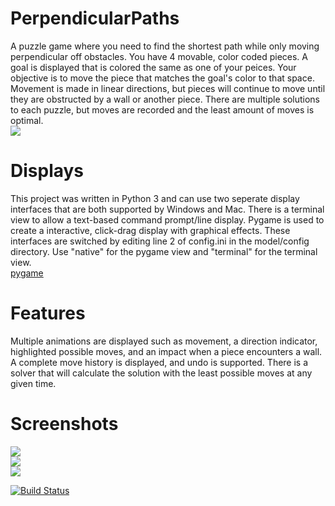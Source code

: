 # PerpendicularPaths
A puzzle game where you need to find the shortest path while only moving perpendicular off obstacles. You have 4 movable, color coded pieces. A goal is displayed that is colored the same as one of your peices. Your objective is to move the piece that matches the goal's color to that space. Movement is made in linear directions, but pieces will continue to move until they are obstructed by a wall or another piece. There are multiple solutions to each puzzle, but moves are recorded and the least amount of moves is optimal.<br>
<img src="https://github.com/betterin30days/PerpendicularPaths/blob/master/perppath.gif"/><br>

# Displays
This project was written in Python 3 and can use two seperate display interfaces that are both supported by Windows and Mac. There is a terminal view to allow a text-based command prompt/line display. Pygame is used to create a interactive, click-drag display with graphical effects. These interfaces are switched by editing line 2 of config.ini in the model/config directory. Use "native" for the pygame view and "terminal" for the terminal view.<br>
[pygame](http://www.pygame.org/)<br>

# Features
Multiple animations are displayed such as movement, a direction indicator, highlighted possible moves, and an impact  when a piece encounters a wall. A complete move history is displayed, and undo is supported. There is a solver that will calculate the solution with the least possible moves at any given time.<br>

# Screenshots
<img src="http://betterin30days.github.io/perpendicularpaths/screenshots/newgame.png"/><br>
<img src="http://betterin30days.github.io/perpendicularpaths/screenshots/moves.png"/><br>
<img src="http://betterin30days.github.io/perpendicularpaths/screenshots/solve.png"/><br>

[![Build Status](https://travis-ci.org/Jagermeister/PerpendicularPaths.svg?branch=master)](https://travis-ci.org/Jagermeister/PerpendicularPaths)
